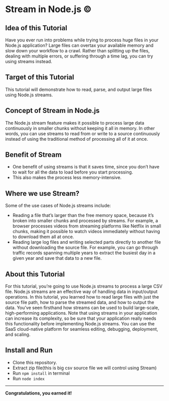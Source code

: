 # Stream in Node.js ©

## Idea of this Tutorial
Have you ever run into problems while trying to process huge files in your Node.js application? Large files can overtax your available memory and slow down your workflow to a crawl. Rather than splitting up the files, dealing with multiple errors, or suffering through a time lag, you can try using streams instead.

## Target of this Tutorial
This tutorial will demonstrate how to read, parse, and output large files using Node.js streams.

## Concept of Stream in Node.js
The Node.js stream feature makes it possible to process large data continuously in smaller chunks without keeping it all in memory. 
In other words, you can use streams to read from or write to a source continuously instead of using the traditional method of processing all of it at once.

## Benefit of Stream
- One benefit of using streams is that it saves time, since you don’t have to wait for all the data to load before you start processing. 
- This also makes the process less memory-intensive.

## Where we use Stream?
Some of the use cases of Node.js streams include:

- Reading a file that’s larger than the free memory space, because it’s broken into smaller chunks and processed by streams. 
For example, a browser processes videos from streaming platforms like Netflix in small chunks, making it possible to watch videos immediately without having to download them all at once.
- Reading large log files and writing selected parts directly to another file without downloading the source file. 
For example, you can go through traffic records spanning multiple years to extract the busiest day in a given year and save that data to a new file.

## About this Tutorial
For this tutorial, you’re going to use Node.js streams to process a large CSV file.
Node.js streams are an effective way of handling data in input/output operations. 
In this tutorial, you learned how to read large files with just the source file path, how to parse the streamed data, and how to output the data. 
You’ve seen firsthand how streams can be used to build large-scale, high-performing applications.
Note that using streams in your application can increase its complexity, so be sure that your application really needs this functionality before implementing Node.js streams.
You can use the SaaS cloud-native platform for seamless editing, debugging, deployment, and scaling.

## Install and Run
- Clone this repository.
- Extract zip file(this is big csv source file we will control using Stream)
- Run `npm install` in terminal
- Run `node index`

---
**Congratulations, you earned it!**
